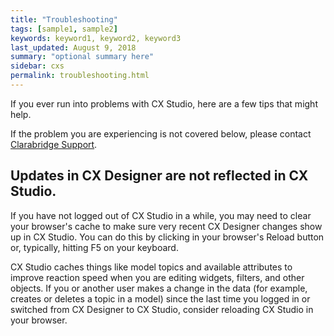 ```yaml
---
title: "Troubleshooting"
tags: [sample1, sample2]
keywords: keyword1, keyword2, keyword3
last_updated: August 9, 2018
summary: "optional summary here"
sidebar: cxs
permalink: troubleshooting.html
---
```


If you ever run into problems with CX Studio, here are a few tips that might help.

If the problem you are experiencing is not covered below, please contact [Clarabridge Support](https://support.clarabridge.com/).

## Updates in CX Designer are not reflected in CX Studio.

If you have not logged out of CX Studio in a while, you may need to clear your browser's cache to make sure very recent CX Designer changes show up in CX Studio. You can do this by clicking in your browser's Reload button or, typically, hitting F5 on your keyboard.

CX Studio caches things like model topics and available attributes to improve reaction speed when you are editing widgets, filters, and other objects. If you or another user makes a change in the data (for example, creates or deletes a topic in a model) since the last time you logged in or switched from CX Designer to CX Studio, consider reloading CX Studio in your browser.
